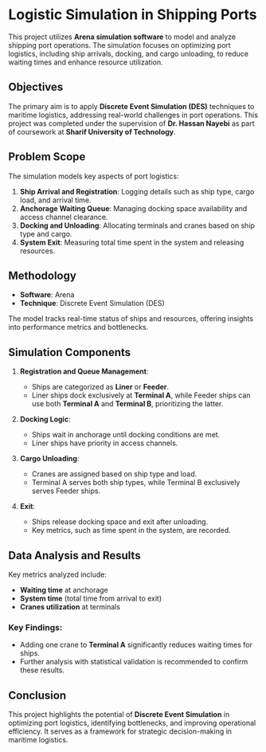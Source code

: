 # Logistic Simulation in Shipping Ports

This project utilizes **Arena simulation software** to model and analyze shipping port operations. The simulation focuses on optimizing port logistics, including ship arrivals, docking, and cargo unloading, to reduce waiting times and enhance resource utilization.

## Objectives

The primary aim is to apply **Discrete Event Simulation (DES)** techniques to maritime logistics, addressing real-world challenges in port operations. This project was completed under the supervision of **Dr. Hassan Nayebi** as part of coursework at **Sharif University of Technology**.

## Problem Scope

The simulation models key aspects of port logistics:
1. **Ship Arrival and Registration**: Logging details such as ship type, cargo load, and arrival time.
2. **Anchorage Waiting Queue**: Managing docking space availability and access channel clearance.
3. **Docking and Unloading**: Allocating terminals and cranes based on ship type and cargo.
4. **System Exit**: Measuring total time spent in the system and releasing resources.

## Methodology

- **Software**: Arena  
- **Technique**: Discrete Event Simulation (DES)  

The model tracks real-time status of ships and resources, offering insights into performance metrics and bottlenecks.

## Simulation Components

1. **Registration and Queue Management**:
   - Ships are categorized as **Liner** or **Feeder**.
   - Liner ships dock exclusively at **Terminal A**, while Feeder ships can use both **Terminal A** and **Terminal B**, prioritizing the latter.
   
2. **Docking Logic**:
   - Ships wait in anchorage until docking conditions are met.
   - Liner ships have priority in access channels.

3. **Cargo Unloading**:
   - Cranes are assigned based on ship type and load.
   - Terminal A serves both ship types, while Terminal B exclusively serves Feeder ships.

4. **Exit**:
   - Ships release docking space and exit after unloading.
   - Key metrics, such as time spent in the system, are recorded.

## Data Analysis and Results

Key metrics analyzed include:
- **Waiting time** at anchorage  
- **System time** (total time from arrival to exit)  
- **Cranes utilization** at terminals  

### Key Findings:
- Adding one crane to **Terminal A** significantly reduces waiting times for ships.
- Further analysis with statistical validation is recommended to confirm these results.

## Conclusion

This project highlights the potential of **Discrete Event Simulation** in optimizing port logistics, identifying bottlenecks, and improving operational efficiency. It serves as a framework for strategic decision-making in maritime logistics.
